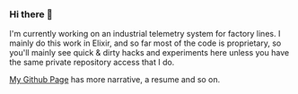 ### Hi there 👋

I'm currently working on an industrial telemetry system for factory lines. I mainly do this work in Elixir, and so far most
of the code is proprietary, so you'll mainly see quick & dirty hacks and experiments here unless you have the same private repository
access that I do.

[My Github Page](https://jasontrue.github.io/) has more narrative, a resume and so on.


<!--
**JasonTrue/JasonTrue** is a ✨ _special_ ✨ repository because its `README.md` (this file) appears on your GitHub profile.

Here are some ideas to get you started:

- 🔭 I’m currently working on ...
- 🌱 I’m currently learning ...
- 👯 I’m looking to collaborate on ...
- 🤔 I’m looking for help with ...
- 💬 Ask me about ...
- 📫 How to reach me: ...
- 😄 Pronouns: ...
- ⚡ Fun fact: ...
-->
